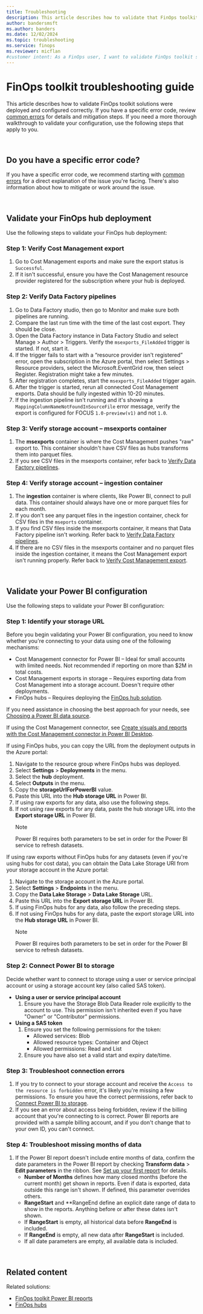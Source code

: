 ```yaml
---
title: Troubleshooting
description: This article describes how to validate that FinOps toolkit solutions are deployed and configured correctly, including troubleshooting common errors.
author: bandersmsft
ms.author: banders
ms.date: 12/02/2024
ms.topic: troubleshooting
ms.service: finops
ms.reviewer: micflan
#customer intent: As a FinOps user, I want to validate FinOps toolkit solutions are deployed and configured correctly.
---
```


<!-- markdownlint-disable-next-line MD025 -->
# FinOps toolkit troubleshooting guide

This article describes how to validate FinOps toolkit solutions were deployed and configured correctly. If you have a specific error code, review [common errors](errors.md) for details and mitigation steps. If you need a more thorough walkthrough to validate your configuration, use the following steps that apply to you.

<!--
If the information provided doesn't help you, [Create a support request](/azure/cost-management-billing/costs/cost-management-error-codes#create-a-support-request).
-->

<br>

## Do you have a specific error code?

If you have a specific error code, we recommend starting with [common errors](errors.md) for a direct explanation of the issue you're facing. There's also information about how to mitigate or work around the issue.

<br>

## Validate your FinOps hub deployment

Use the following steps to validate your FinOps hub deployment:
<!--
1. [Cost Export](#cost-export)
2. [Azure Data Factory](#data-factory)
3. [Storage Account (MSExport and Ingestion Containers)](#storage-account)
4. [Power BI](#power-bi)

### Cost Management export

- Error: "Failed to export cost data" - Ensure the Cost Management register provider is registered.
- Error: "Export status failed" - Verify subscription settings and permissions.

### Data Factory

- Error: "Pipeline failed to run" - Check triggers and resource provider registration.
- Error: "Pipeline not running" - Ensure pipelines are active and compare last run times.

### Storage account

- Error: "No parquet files in Ingestion container" - Verify Data Factory pipeline and Cost Export status.
- Error: "CSV files in MSExport container" - Data Factory pipeline not transforming data.

### Power BI

- Error: "Access to the resource is forbidden" - Check user permissions or SAS token settings.
- Error: "Invalid Billing Account ID" - Ensure the correct billing account ID is used in the Commitment Discounts report.
-->

### Step 1: Verify Cost Management export

1. Go to Cost Management exports and make sure the export status is `Successful`.
2. If it isn't successful, ensure you have the Cost Management resource provider registered for the subscription where your hub is deployed.

### Step 2: Verify Data Factory pipelines

1. Go to Data Factory studio, then go to Monitor and make sure both pipelines are running.
2. Compare the last run time with the time of the last cost export. They should be close.
3. Open the Data Factory instance in Data Factory Studio and select Manage > Author > Triggers. Verify the `msexports_FileAdded` trigger is started. If not, start it.
4. If the trigger fails to start with a “resource provider isn't registered” error, open the subscription in the Azure portal, then select Settings > Resource providers, select the Microsoft.EventGrid row, then select Register. Registration might take a few minutes.
5. After registration completes, start the `msexports_FileAdded` trigger again.
6. After the trigger is started, rerun all connected Cost Management exports. Data should be fully ingested within 10-20 minutes.
7. If the ingestion pipeline isn't running and it's showing a `MappingColumnNameNotFoundInSourceFile` error message, verify the export is configured for FOCUS `1.0-preview(v1)` and not `1.0`.

### Step 3: Verify storage account – msexports container

1. The **msexports** container is where the Cost Management pushes "raw" export to. This container shouldn't have CSV files as hubs transforms them into parquet files.
2. If you see CSV files in the msexports container, refer back to [Verify Data Factory pipelines](#step-2-verify-data-factory-pipelines).

### Step 4: Verify storage account – ingestion container

1. The **ingestion** container is where clients, like Power BI, connect to pull data. This container should always have one or more parquet files for each month.
2. If you don't see any parquet files in the ingestion container, check for CSV files in the `mseports` container.
3. If you find CSV files inside the msexports container, it means that Data Factory pipeline isn't working. Refer back to [Verify Data Factory pipelines](#step-2-verify-data-factory-pipelines).
4. If there are no CSV files in the msexports container and no parquet files inside the ingestion container, it means the Cost Management export isn't running properly. Refer back to [Verify Cost Management export](#step-1-verify-cost-management-export).

<!--
### Step 5: Confirm data ingestion is working

1. If you have a parquet file in the ingestion container, it means the "Data Ingestion" component is working fine.
-->

<br>

## Validate your Power BI configuration

Use the following steps to validate your Power BI configuration:

### Step 1: Identify your storage URL

Before you begin validating your Power BI configuration, you need to know whether you're connecting to your data using one of the following mechanisms:

- Cost Management connector for Power BI – Ideal for small accounts with limited needs. Not recommended if reporting on more than $2M in total costs.
- Cost Management exports in storage – Requires exporting data from Cost Management into a storage account. Doesn't require other deployments.
- FinOps hubs – Requires deploying the [FinOps hub solution](../hubs/finops-hubs-overview.md).

If you need assistance in choosing the best approach for your needs, see [Choosing a Power BI data source](../power-bi/help-me-choose.md).

If using the Cost Management connector, see [Create visuals and reports with the Cost Management connector in Power BI Desktop](/power-bi/connect-data/desktop-connect-azure-cost-management).

If using FinOps hubs, you can copy the URL from the deployment outputs in the Azure portal:

1. Navigate to the resource group where FinOps hubs was deployed.
2. Select **Settings** > **Deployments** in the menu.
3. Select the **hub** deployment.
4. Select **Outputs** in the menu.
5. Copy the **storageUrlForPowerBI** value.
6. Paste this URL into the **Hub storage URL** in Power BI.
7. If using raw exports for any data, also use the following steps.
8. If not using raw exports for any data, paste the hub storage URL into the **Export storage URL** in Power BI.
   > [!NOTE]
   > Power BI requires both parameters to be set in order for the Power BI service to refresh datasets.

If using raw exports without FinOps hubs for any datasets (even if you're using hubs for cost data), you can obtain the Data Lake Storage URI from your storage account in the Azure portal:

1. Navigate to the storage account in the Azure portal.
2. Select **Settings** > **Endpoints** in the menu.
3. Copy the **Data Lake Storage** > **Data Lake Storage** URL.
4. Paste this URL into the **Export storage URL** in Power BI.
5. If using FinOps hubs for any data, also follow the preceding steps.
6. If not using FinOps hubs for any data, paste the export storage URL into the **Hub storage URL** in Power BI.
   > [!NOTE]
   > Power BI requires both parameters to be set in order for the Power BI service to refresh datasets.

### Step 2: Connect Power BI to storage

Decide whether want to connect to storage using a user or service principal account or using a storage account key (also called SAS token).

- **Using a user or service principal account**
  1. Ensure you have the Storage Blob Data Reader role explicitly to the account to use. This permission isn't inherited even if you have "Owner" or "Contributor" permissions.
- **Using a SAS token**
  1. Ensure you set the following permissions for the token:
     - Allowed services: Blob
     - Allowed resource types: Container and Object
     - Allowed permissions: Read and List
  2. Ensure you have also set a valid start and expiry date/time.

### Step 3: Troubleshoot connection errors

1. If you try to connect to your storage account and receive the `Access to the resource is forbidden` error, it's likely you're missing a few permissions. To ensure you have the correct permissions, refer back to [Connect Power BI to storage](#step-2-connect-power-bi-to-storage).
2. If you see an error about access being forbidden, review if the billing account that you're connecting to is correct. Power BI reports are provided with a sample billing account, and if you don't change that to your own ID, you can't connect.

### Step 4: Troubleshoot missing months of data

1. If the Power BI report doesn't include entire months of data, confirm the date parameters in the Power BI report by checking **Transform data** > **Edit parameters** in the ribbon. See [Set up your first report](../power-bi/setup.md) for details.
   - **Number of Months** defines how many closed months (before the current month) get shown in reports. Even if data is exported, data outside this range isn't shown. If defined, this parameter overrides others.
   - **RangeStart** and **RangeEnd define an explicit date range of data to show in the reports. Anything before or after these dates isn't shown.
   - If **RangeStart** is empty, all historical data before **RangeEnd** is included.
   - If **RangeEnd** is empty, all new data after **RangeStart** is included.
   - If all date parameters are empty, all available data is included.

<br>

<!--
## Create a support request

If you're facing an error not listed above or need more help, file a [support request](/azure/azure-portal/supportability/how-to-create-azure-support-request) and specify the issue type as Billing.

<br>
-->
## Related content

Related solutions:

- [FinOps toolkit Power BI reports](../power-bi/reports.md)
- [FinOps hubs](../hubs/finops-hubs-overview.md)
